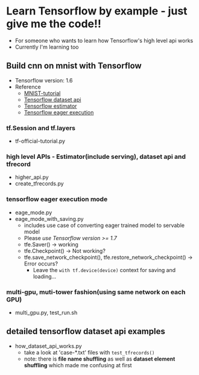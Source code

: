 # Learn Tensorflow by example - just give me the code!!
* For someone who wants to learn how Tensorflow's high level api works
* Currently I'm learning too

## Build cnn on mnist with Tensorflow
* Tensorflow version: 1.6
* Reference
    * [MNIST-tutorial](https://www.tensorflow.org/tutorials/layers)
    * [Tensorflow dataset api](https://www.tensorflow.org/programmers_guide/datasets)
    * [Tensorflow estimator](https://www.tensorflow.org/programmers_guide/estimators)
    * [Tensorflow eager execution](https://github.com/tensorflow/tensorflow/tree/master/tensorflow/contrib/eager)

### tf.Session and tf.layers
* tf-official-tutorial.py

### high level APIs - Estimator(include serving), dataset api and tfrecord
* higher_api.py
* create_tfrecords.py

### tensorflow eager execution mode
* eage_mode.py
* eage_mode_with_saving.py
    * includes use case of converting eager trained model to servable model
    * Please *use Tensorflow version >= 1.7*
    * tfe.Saver() -> working
    * tfe.Checkpoint() -> Not working?
    * tfe.save_network_checkpoint(), tfe.restore_network_checkpoint() -> Error occurs?
        * Leave the ```with tf.device(device)``` context for saving and loading...

### multi-gpu, muti-tower fashion(using same network on each GPU)
* multi_gpu.py, test_run.sh

## detailed tensorflow dataset api examples
* how_dataset_api_works.py
    * take a look at 'case-*.txt' files with ```test_tfrecords()```
    * note: there is **file name shuffling** as well as **dataset element shuffling** which made me confusing at first 